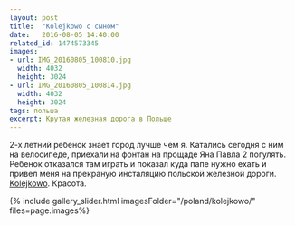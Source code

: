 ```yaml
---
layout: post
title:  "Kolejkowo с сыном"
date:   2016-08-05 14:40:00
related_id: 1474573345
images:
- url: IMG_20160805_100810.jpg
  width: 4032
  height: 3024
- url: IMG_20160805_100814.jpg
  width: 4032
  height: 3024
tags: польша
excerpt: Крутая железная дорога в Польше
---
```


2-х летний ребенок знает город лучше чем я. Катались сегодня с ним на велосипеде, приехали на фонтан на прощаде Яна Павла 2 погулять. Ребенок отказался там играть и показал куда папе нужно ехать и привел меня на прекраную инсталяцию польской железной дороги. <a href="http://www.kolejkowo.pl/" class="ga-link" data-link-type="outbound" target='_blank'>Kolejkowo</a>. Красота. 

{% include gallery_slider.html imagesFolder="/poland/kolejkowo/" files=page.images%}                            
